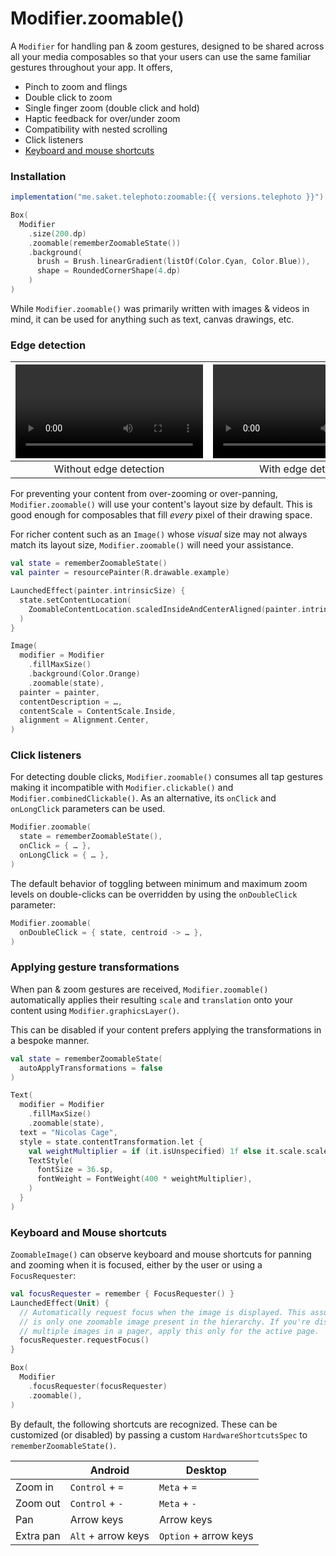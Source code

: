 # Modifier.zoomable()

A `Modifier` for handling pan & zoom gestures, designed to be shared across all your media composables so that your users can use the same familiar gestures throughout your app. It offers,

- Pinch to zoom and flings
- Double click to zoom
- Single finger zoom (double click and hold)
- Haptic feedback for over/under zoom
- Compatibility with nested scrolling
- Click listeners
- [Keyboard and mouse shortcuts](#keyboard-and-mouse-shortcuts)

### Installation

```groovy
implementation("me.saket.telephoto:zoomable:{{ versions.telephoto }}")
```

```kotlin hl_lines="4"
Box(
  Modifier
    .size(200.dp)
    .zoomable(rememberZoomableState())
    .background(
      brush = Brush.linearGradient(listOf(Color.Cyan, Color.Blue)),
      shape = RoundedCornerShape(4.dp)
    )
)
```

While `Modifier.zoomable()` was primarily written with images & videos in mind, it can be used for anything such as text, canvas drawings, etc.

### Edge detection

| ![type:video](../assets/edge_detection_before.mp4) | ![type:video](../assets/edge_detection_after.mp4) |
|:--------------------------------------------------:|:-------------------------------------------------:|
|               Without edge detection               |                With edge detection                |


For preventing your content from over-zooming or over-panning, `Modifier.zoomable()` will use your content's layout size by default. This is good enough for composables that fill _every_ pixel of their drawing space.

For richer content such as an `Image()` whose _visual_ size may not always match its layout size, `Modifier.zoomable()` will need your assistance.

```kotlin hl_lines="5-7"
val state = rememberZoomableState()
val painter = resourcePainter(R.drawable.example)

LaunchedEffect(painter.intrinsicSize) {
  state.setContentLocation(
    ZoomableContentLocation.scaledInsideAndCenterAligned(painter.intrinsicSize)
  )
}

Image(
  modifier = Modifier
    .fillMaxSize()
    .background(Color.Orange)
    .zoomable(state),
  painter = painter,
  contentDescription = …,
  contentScale = ContentScale.Inside,
  alignment = Alignment.Center,
)
```

### Click listeners
For detecting double clicks, `Modifier.zoomable()` consumes all tap gestures making it incompatible with `Modifier.clickable()` and `Modifier.combinedClickable()`. As an alternative, its `onClick` and `onLongClick` parameters can be used.

```kotlin
Modifier.zoomable(
  state = rememberZoomableState(),
  onClick = { … },
  onLongClick = { … },
)
```

The default behavior of toggling between minimum and maximum zoom levels on double-clicks can be overridden by using
the `onDoubleClick` parameter:

```kotlin
Modifier.zoomable(
  onDoubleClick = { state, centroid -> … },
)
```

### Applying gesture transformations

When pan & zoom gestures are received, `Modifier.zoomable()` automatically applies their resulting `scale` and `translation` onto your content using `Modifier.graphicsLayer()`. 

This can be disabled if your content prefers applying the transformations in a bespoke manner.

```kotlin hl_lines="2 10-11"
val state = rememberZoomableState(
  autoApplyTransformations = false
)

Text(
  modifier = Modifier
    .fillMaxSize()
    .zoomable(state),
  text = "Nicolas Cage",
  style = state.contentTransformation.let {
    val weightMultiplier = if (it.isUnspecified) 1f else it.scale.scaleX
    TextStyle(
      fontSize = 36.sp,
      fontWeight = FontWeight(400 * weightMultiplier),
    )
  }
)
```

### Keyboard and Mouse shortcuts

`ZoomableImage()` can observe keyboard and mouse shortcuts for panning and zooming when it is focused, either by the
user or using a `FocusRequester`:

```kotlin hl_lines="6 11"
val focusRequester = remember { FocusRequester() }
LaunchedEffect(Unit) {
  // Automatically request focus when the image is displayed. This assumes there 
  // is only one zoomable image present in the hierarchy. If you're displaying 
  // multiple images in a pager, apply this only for the active page.  
  focusRequester.requestFocus()
}

Box(
  Modifier
    .focusRequester(focusRequester)
    .zoomable(),
)
```

By default, the following shortcuts are recognized. These can be customized (or disabled) by passing a
custom `HardwareShortcutsSpec` to `rememberZoomableState()`.

|           | Android            | Desktop               |
|-----------|--------------------|-----------------------|
| Zoom in   | `Control` + `=`    | `Meta` + `=`          |
| Zoom out  | `Control` + `-`    | `Meta` + `-`          |
| Pan       | Arrow keys         | Arrow keys            |
| Extra pan | `Alt` + arrow keys | `Option` + arrow keys |

